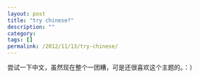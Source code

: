 ```yaml
---
layout: post
title: "try chinese?"
description: ""
category: 
tags: []
permalink: /2012/11/13/try-chinese/
---
```





尝试一下中文，虽然现在整个一团糟，可是还很喜欢这个主题的。：）
